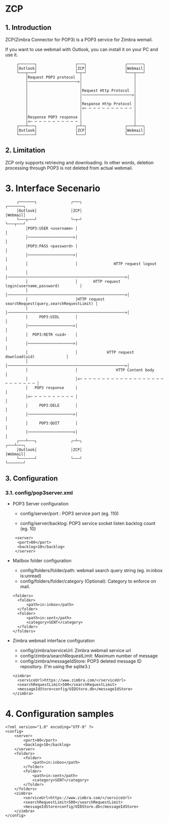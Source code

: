 # ZCP

## 1. Introduction

ZCP(Zimbra Connector for POP3) is a POP3 service for Zimbra wemail.

If you want to use webmail with Outlook, you can install it on your PC and use it.

```
     ┌───────┐                 ┌───┐                 ┌───────┐
     │Outlook│                 │ZCP│                 │Webmail│
     └───┬───┘                 └─┬─┘                 └───┬───┘
         │Request POP3 protocol  │                       │    
         │──────────────────────>│                       │    
         │                       │                       │    
         │                       │Request Http Protocol  │    
         │                       │──────────────────────>│    
         │                       │                       │    
         │                       │Response Http Protocol │    
         │                       │<─ ─ ─ ─ ─ ─ ─ ─ ─ ─ ─ │    
         │                       │                       │    
         │Response POP3 response │                       │    
         │<─ ─ ─ ─ ─ ─ ─ ─ ─ ─ ─ │                       │    
     ┌───┴───┐                 ┌─┴─┐                 ┌───┴───┐
     │Outlook│                 │ZCP│                 │Webmail│
     └───────┘                 └───┘                 └───────┘
 ```

## 2. Limitation

ZCP only supports retrieving and downloading. In other words, deletion processing through POP3 is not deleted from actual webmail.



# 3. Interface Secenario

```
     ┌───────┐               ┌───┐                                               ┌───────┐
     │Outlook│               │ZCP│                                               │Webmail│
     └───┬───┘               └─┬─┘                                               └───┬───┘
         │POP3:USER <username> │                                                     │    
         │────────────────────>│                                                     │    
         │POP3:PASS <password> │                                                     │    
         │────────────────────>│                                                     │    
         │                     │                HTTP request logout                  │    
         │                     │────────────────────────────────────────────────────>│    
         │                     │       HTTP request login(username,password)         │    
         │                     │────────────────────────────────────────────────────>│    
         │                     │HTTP request searchRequest(query,searchRequestLimit) │    
         │                     │────────────────────────────────────────────────────>│    
         │     POP3:UIDL       │                                                     │    
         │────────────────────>│                                                     │    
         │  POP3:RETR <uid>    │                                                     │    
         │────────────────────>│                                                     │    
         │                     │             HTTP request download(uid)              │    
         │                     │────────────────────────────────────────────────────>│    
         │                     │                 HTTP Content body                   │    
         │                     │<─ ─ ─ ─ ─ ─ ─ ─ ─ ─ ─ ─ ─ ─ ─ ─ ─ ─ ─ ─ ─ ─ ─ ─ ─ ─ │    
         │   POP3 response     │                                                     │    
         │<─ ─ ─ ─ ─ ─ ─ ─ ─ ─ │                                                     │    
         │     POP3:DELE       │                                                     │    
         │────────────────────>│                                                     │    
         │     POP3:QUIT       │                                                     │    
         │────────────────────>│                                                     │    
     ┌───┴───┐               ┌─┴─┐                                               ┌───┴───┐
     │Outlook│               │ZCP│                                               │Webmail│
     └───────┘               └───┘                                               └───────┘
```



## 3. Configuration

### 3.1. config/pop3server.xml

- POP3 Server configuration

  - config/server/port : POP3 service port (eg. 110)

  - config/server/backlog: POP3 service socket listen backlog count (eg. 10)

  ```
   <server>
   	<port>80</port>
   	<backlog>10</backlog>
   </server>
  ```

- Mailbox folder configuration

  - config/folders/folder/path: webmail search query string (eg. in:inbox is:unread)
  - config/folders/folder/category (Optional): Category to enforce on mail. 

  ```
  <folders>
  	<folder>
  		<path>in:inbox</path>
  	</folder>
  	<folder>
  		<path>in:sent</path>
  		<category>SENT</category>
  	</folder>
  </folders>
  ```

- Zimbra webmail interface configuration

  - config/zimbra/serviceUrl: Zimbra webmail service url
  - config/zimbra/searchRequestLimit: Maximum number of message 
  - config/zimbra/messageIdStore: POP3 deleted message ID repository. (I'm using the sqlite3.)

  ```
  <zimbra>
  	<serviceUrl>https://www.zimbra.com/</serviceUrl>
  	<searchRequestLimit>500</searchRequestLimit>
  	<messageIdStore>config/UIDStore.db</messageIdStore>
  </zimbra>
  ```




# 4. Configuration samples

```
<?xml version="1.0" encoding="UTF-8" ?>
<config>
	<server>
		<port>80</port>
		<backlog>10</backlog>
	</server>
	<folders>
		<folder>
			<path>in:inbox</path>
		</folder>
		<folder>
			<path>in:sent</path>
			<category>SENT</category>
		</folder>
	</folders>
	<zimbra>
		<serviceUrl>https://www.zimbra.com/</serviceUrl>
		<searchRequestLimit>500</searchRequestLimit>
		<messageIdStore>config/UIDStore.db</messageIdStore>
	</zimbra>
</config>
```
